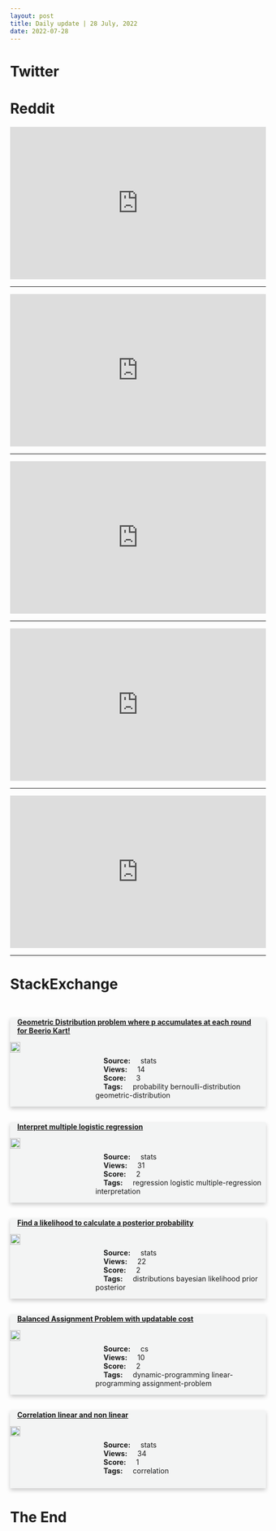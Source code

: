 ```yaml
---
layout: post
title: Daily update | 28 July, 2022
date: 2022-07-28
---
```


<script async src="https://platform.twitter.com/widgets.js" charset="utf-8"></script>


<script src='https://storage.ko-fi.com/cdn/scripts/overlay-widget.js'></script>
<script>
  kofiWidgetOverlay.draw('themldojo', {
    'type': 'floating-chat',
    'floating-chat.donateButton.text': 'Support me',
    'floating-chat.donateButton.background-color': '#f45d22',
    'floating-chat.donateButton.text-color': '#fff'
  });
</script>

# Twitter 

<blockquote class="twitter-tweet"><a href="https://twitter.com/PlayStation/status/1552307938886356994"></a></blockquote>

<blockquote class="twitter-tweet"><a href="https://twitter.com/PetarV_93/status/1552260507800944642"></a></blockquote>

<blockquote class="twitter-tweet"><a href="https://twitter.com/mhdksafa/status/1552155978799480833"></a></blockquote>

<blockquote class="twitter-tweet"><a href="https://twitter.com/Sumanth_077/status/1552179492931530753"></a></blockquote>

<blockquote class="twitter-tweet"><a href="https://twitter.com/DeepMind/status/1552291204548681728"></a></blockquote>

<blockquote class="twitter-tweet"><a href="https://twitter.com/ylecun/status/1552176318783045632"></a></blockquote>

<blockquote class="twitter-tweet"><a href="https://twitter.com/ylecun/status/1552178771675021312"></a></blockquote>

<blockquote class="twitter-tweet"><a href="https://twitter.com/MetaAI/status/1552325027885752320"></a></blockquote>

<blockquote class="twitter-tweet"><a href="https://twitter.com/TensorFlow/status/1552311439867531270"></a></blockquote>

<blockquote class="twitter-tweet"><a href="https://twitter.com/GoogleAI/status/1552403859321917440"></a></blockquote>

# Reddit 

<iframe id="reddit-embed" src="https://www.redditmedia.com/r/datascience/comments/w9jl5m/where_did_the_harmonic_mean_interview_advice_post?ref_source=embed&amp;ref=share&amp;embed=true" sandbox="allow-scripts allow-same-origin allow-popups" style="border: none;" height="300" width="100%" scrolling="yes"></iframe>
<hr style="width:100%;text-align:left;margin-left:0">
<iframe id="reddit-embed" src="https://www.redditmedia.com/r/datascience/comments/w94j9y/interviewing_advice_for_junior_and_interning_data?ref_source=embed&amp;ref=share&amp;embed=true" sandbox="allow-scripts allow-same-origin allow-popups" style="border: none;" height="300" width="100%" scrolling="yes"></iframe>
<hr style="width:100%;text-align:left;margin-left:0">
<iframe id="reddit-embed" src="https://www.redditmedia.com/r/MachineLearning/comments/w9ec2e/p_i_made_an_easytouse_python_package_that_creates?ref_source=embed&amp;ref=share&amp;embed=true" sandbox="allow-scripts allow-same-origin allow-popups" style="border: none;" height="300" width="100%" scrolling="yes"></iframe>
<hr style="width:100%;text-align:left;margin-left:0">
<iframe id="reddit-embed" src="https://www.redditmedia.com/r/statistics/comments/w9meod/r_rstudio_changes_name_to_posit_expands_focus_to?ref_source=embed&amp;ref=share&amp;embed=true" sandbox="allow-scripts allow-same-origin allow-popups" style="border: none;" height="300" width="100%" scrolling="yes"></iframe>
<hr style="width:100%;text-align:left;margin-left:0">
<iframe id="reddit-embed" src="https://www.redditmedia.com/r/MachineLearning/comments/w9lu7t/r_geometric_deep_learning_lecture_course_ammi22?ref_source=embed&amp;ref=share&amp;embed=true" sandbox="allow-scripts allow-same-origin allow-popups" style="border: none;" height="300" width="100%" scrolling="yes"></iframe>
<hr style="width:100%;text-align:left;margin-left:0">

<style>
.card {
box-shadow: 0 4px 8px 0 rgba(0,0,0,0.2);
transition: 0.3s;
width: 100%;
background-color: #F3F4F4;
}
p{
    margin-left:  3em;
    padding-top: 1em;
}
.part2{
    display: grid;
    grid-template-columns: 1fr 3fr;
}
h4{
    margin: 1em;
}

.card:hover {
box-shadow: 0 8px 16px 0 rgba(0,0,0,0.2);
}
b {
padding: 2px 16px;
}
</style>
  
# StackExchange 


  <br>
  <div class="card">
  <h4><a href='https://stats.stackexchange.com/questions/583441/geometric-distribution-problem-where-p-accumulates-at-each-round-for-beerio-kart'>Geometric Distribution problem where p accumulates at each round for Beerio Kart!</a></h4> 
  <div class="part2">
      <img src="https://cdn.sstatic.net/Sites/stats/Img/apple-touch-icon@2.png?v=344f57aa10cc" alt="Img missing!" style="width:40%">
      <p><b>Source:</b> stats<br><b>Views:</b> 14<br><b>Score:</b> 3<br><b>Tags:</b> <span class="badge badge-dark">probability</span> <span class="badge badge-dark">bernoulli-distribution</span> <span class="badge badge-dark">geometric-distribution</span></p> 
  </div>
  </div>
      
  <br>
  <div class="card">
  <h4><a href='https://stats.stackexchange.com/questions/583369/interpret-multiple-logistic-regression'>Interpret multiple logistic regression</a></h4> 
  <div class="part2">
      <img src="https://cdn.sstatic.net/Sites/stats/Img/apple-touch-icon@2.png?v=344f57aa10cc" alt="Img missing!" style="width:40%">
      <p><b>Source:</b> stats<br><b>Views:</b> 31<br><b>Score:</b> 2<br><b>Tags:</b> <span class="badge badge-dark">regression</span> <span class="badge badge-dark">logistic</span> <span class="badge badge-dark">multiple-regression</span> <span class="badge badge-dark">interpretation</span></p> 
  </div>
  </div>
      
  <br>
  <div class="card">
  <h4><a href='https://stats.stackexchange.com/questions/583333/find-a-likelihood-to-calculate-a-posterior-probability'>Find a likelihood to calculate a posterior probability</a></h4> 
  <div class="part2">
      <img src="https://cdn.sstatic.net/Sites/stats/Img/apple-touch-icon@2.png?v=344f57aa10cc" alt="Img missing!" style="width:40%">
      <p><b>Source:</b> stats<br><b>Views:</b> 22<br><b>Score:</b> 2<br><b>Tags:</b> <span class="badge badge-dark">distributions</span> <span class="badge badge-dark">bayesian</span> <span class="badge badge-dark">likelihood</span> <span class="badge badge-dark">prior</span> <span class="badge badge-dark">posterior</span></p> 
  </div>
  </div>
      
  <br>
  <div class="card">
  <h4><a href='https://cs.stackexchange.com/questions/153262/balanced-assignment-problem-with-updatable-cost'>Balanced Assignment Problem with updatable cost</a></h4> 
  <div class="part2">
      <img src="https://cdn.sstatic.net/Sites/cs/Img/apple-touch-icon@2.png?v=324a3e0c2b03" alt="Img missing!" style="width:40%">
      <p><b>Source:</b> cs<br><b>Views:</b> 10<br><b>Score:</b> 2<br><b>Tags:</b> <span class="badge badge-dark">dynamic-programming</span> <span class="badge badge-dark">linear-programming</span> <span class="badge badge-dark">assignment-problem</span></p> 
  </div>
  </div>
      
  <br>
  <div class="card">
  <h4><a href='https://stats.stackexchange.com/questions/583339/correlation-linear-and-non-linear'>Correlation linear and non linear</a></h4> 
  <div class="part2">
      <img src="https://cdn.sstatic.net/Sites/stats/Img/apple-touch-icon@2.png?v=344f57aa10cc" alt="Img missing!" style="width:40%">
      <p><b>Source:</b> stats<br><b>Views:</b> 34<br><b>Score:</b> 1<br><b>Tags:</b> <span class="badge badge-dark">correlation</span></p> 
  </div>
  </div>
      
# The End